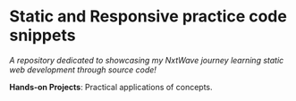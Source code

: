 # Static and Responsive practice code snippets

_A repository dedicated to showcasing my NxtWave journey learning static web development through source code!_

**Hands-on Projects**: Practical applications of concepts.

